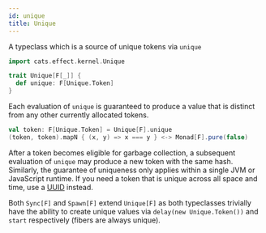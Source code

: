 ```yaml
---
id: unique
title: Unique
---
```


A typeclass which is a source of unique tokens via `unique`
```scala mdoc:invisible
import cats.effect.kernel.Unique
```

```scala mdoc:silent
trait Unique[F[_]] {
  def unique: F[Unique.Token]
}
```

Each evaluation of `unique` is guaranteed to produce a value that is distinct 
from any other currently allocated tokens. 

```scala
val token: F[Unique.Token] = Unique[F].unique
(token, token).mapN { (x, y) => x === y } <-> Monad[F].pure(false)
```

After a token becomes eligible for garbage collection, a subsequent evaluation 
of `unique` may produce a new token with the same hash. Similarly, the guarantee 
of uniqueness only applies within a single JVM or JavaScript runtime. If you 
need a token that is unique across all space and time, use a 
[UUID](https://docs.oracle.com/javase/8/docs/api/java/util/UUID.html) instead.

Both `Sync[F]` and `Spawn[F]` extend `Unique[F]` as both typeclasses trivially
have the ability to create unique values via `delay(new Unique.Token())` and
`start` respectively (fibers are always unique).
